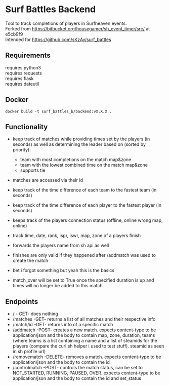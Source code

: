 # Surf Battles Backend #

Tool to track completions of players in Surfheaven events.<br>
Forked from https://bitbucket.org/housegamer/sh_event_timer/src/ at e5cb9f9<br>
Intended for https://github.com/sKzAy/surf_battles


## Requirements

requires python3 <br>
requires requests<br>
requires flask<br>
requires dateutil<br>


## Docker

    docker build -t surf_battles_b/backend:vX.X.X .

## Functionality
* keep track of matches while providing times set by the players (in seconds) as well as determining the leader based on (sorted by priority):
  - team with most completions on the match map&zone
  - team with the lowest combined time on the match map&zone
  - supports tie

* matches are accessed via their id
* keep track of the time difference of each team to the fastest team (in seconds)
* keep track of the time difference of each player to the fastest player (in seconds)
* keeps track of the players connection status (offline, online wrong map, online)
* track time, date, rank, ispr, iswr, map, zone of a players finish
* forwards the players name from sh api as well
* finishes are only valid if they happened after /addmatch was used to create the match
* bet i forgot something but yeah this is the basics
* match_over will be set to True once the specified duration is up and times will no longer be added to this match

## Endpoints
* / - GET- does nothing
* /matches -GET- returns a list of all matches and their respective info
* /match/id -GET- returns info of a specific match
* /addmatch -POST- creates a new match. expects content-type to be application/json and the body to contain map, zone, duration, teams (where teams is a list containing a name and a list of steamids for the players (compare the curl.sh helper i used to test stuff). steamid as seen in sh profile url)
* /removematch -DELETE- removes a match. expects content-type to be application/json and the body to contain the id
* /controlmatch -POST- controls the match status, can be set to NOT_STARTED, RUNNING, PAUSED, OVER. expects content-type to be application/json and the body to contain the id and set_status